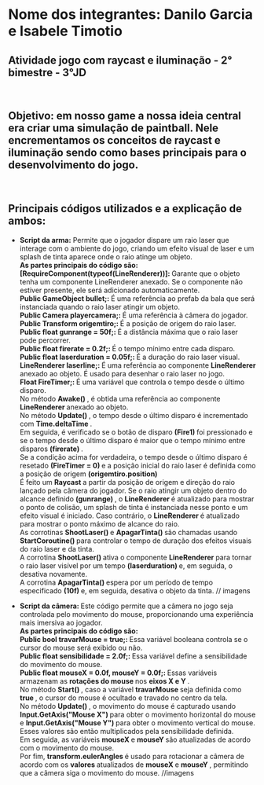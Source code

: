 <h1> Nome dos integrantes: Danilo Garcia e Isabele Timotio </h1>
<h2> Atividade jogo com raycast e iluminação - 2° bimestre - 3°JD </h2>
<br>

<h2> Objetivo: em nosso game a nossa ideia central era criar uma simulação de paintball. Nele encrementamos os conceitos
de raycast e iluminação sendo como bases principais para o desenvolvimento do jogo.  </h2>
<br>

<h2> Principais códigos utilizados e a explicação de ambos: </h2>
<ul>
  <li>
    <strong> Script da arma:</strong> Permite que o jogador dispare um raio laser que interage com o ambiente do jogo,
    criando um efeito visual de laser e um splash de tinta aparece onde o raio atinge um objeto. 
     <br>
     <strong> As partes principais do código são: </strong>
    <br>
    <strong> [RequireComponent(typeof(LineRenderer))]: </strong> Garante que o objeto tenha um componente LineRenderer anexado. Se o componente não estiver presente, ele será adicionado automaticamente.
    <br>
    <strong> Public GameObject bullet;: </strong> É uma referência ao prefab da bala que será instanciada quando o raio laser atingir um objeto.
    <br>
    <strong> Public Camera playercamera;: </strong> É uma referência à câmera do jogador.
    <br>
    <strong> Public Transform origemtiro;: </strong> É a posição de origem do raio laser.
    <br>
    <strong> Public float gunrange = 50f;: </strong> É a distância máxima que o raio laser pode percorrer.
    <br>
    <strong> Public float firerate = 0.2f;: </strong> É o tempo mínimo entre cada disparo.
    <br>
    <strong> Public float laserduration = 0.05f;: </strong> É a duração do raio laser visual.
    <br>
    <strong> LineRenderer laserline;: </strong> É uma referência ao componente <strong> LineRenderer </strong> anexado ao objeto. É usado para desenhar o raio laser no jogo.
    <br>
    <strong> Float FireTimer;: </strong> É uma variável que controla o tempo desde o último disparo.
    <br>
    No método <strong> Awake() </strong>, é obtida uma referência ao componente <strong> LineRenderer </strong> anexado ao objeto.
    <br>
    No método <strong> Update() </strong> , o tempo desde o último disparo é incrementado com <strong> Time.deltaTime </strong>.
    <br>
    Em seguida, é verificado se o botão de disparo <strong> (Fire1) </strong> foi pressionado e se o tempo desde o último disparo é maior que o tempo mínimo entre disparos <strong> (firerate) </strong>.
    <br>
    Se a condição acima for verdadeira, o tempo desde o último disparo é resetado <strong> (FireTimer = 0) </strong> e a posição inicial do raio laser é definida como a posição de origem <strong> (origemtiro.position) </strong>
    <br>
    É feito um <strong> Raycast </strong> a partir da posição de origem e direção do raio lançado pela câmera do jogador. Se o raio atingir um objeto dentro do alcance definido <strong> (gunrange) </strong>, 
    o <strong> LineRenderer </strong> é atualizado para mostrar o ponto de colisão, um splash de tinta é instanciada nesse ponto e um efeito visual é iniciado. Caso contrário, o <strong> LineRenderer </strong>  é atualizado para mostrar 
    o ponto máximo de alcance do raio.
    <br>
    As corrotinas <strong> ShootLaser() </strong> e <strong> ApagarTinta() </strong> são chamadas usando <strong> StartCoroutine() </strong> para controlar o tempo de duração dos efeitos visuais do raio laser e da tinta.
    <br>
    A corrotina <strong> ShootLaser() </strong> ativa o componente <strong> LineRenderer </strong> para tornar o raio laser visível por um tempo <strong> (laserduration) </strong> e, em seguida, o desativa novamente.
    <br>
    A corrotina <strong> ApagarTinta() </strong> espera por um período de tempo especificado <strong> (10f) </strong> e, em seguida, desativa o objeto da tinta.
    // imagens
    </li> </ul> 
     <ul> <li>
     <strong> Script da câmera: </strong> Este código permite que a câmera no jogo seja controlada pelo movimento do mouse, proporcionando 
     uma experiência mais imersiva ao jogador.
     <br>
     <strong> As partes principais do código são: </strong> 
     <br>
     <strong> Public bool travarMouse = true;: </strong> Essa variável booleana controla se o cursor do mouse será exibido ou não.
       <br>
     <strong> Public float sensibilidade = 2.0f;: </strong> Essa variável define a sensibilidade do movimento do mouse.
       <br>
     <strong> Public float mouseX = 0.0f, mouseY = 0.0f;: </strong> Essas variáveis armazenam as <strong> rotações do mouse </strong> nos <strong> eixos X e Y </strong>.
       <br>
     No método <strong> Start() </strong>, caso a variável <strong> travarMouse </strong> seja definida como <strong> true </strong>, o cursor do mouse é ocultado e travado no centro da tela.
       <br>
     No método <strong> Update() </strong>, o movimento do mouse é capturado usando <strong> Input.GetAxis("Mouse X") </strong> para obter o movimento horizontal do mouse e 
     <strong> Input.GetAxis("Mouse Y") </strong> para obter o movimento vertical do mouse. Esses valores são então multiplicados pela sensibilidade definida.
       <br>
     Em seguida, as variáveis <strong> mouseX </strong> e <strong> mouseY </strong> são atualizadas de acordo com o movimento do mouse.
       <br>
     Por fim, <strong> transform.eulerAngles </strong> é usado para rotacionar a câmera de acordo com os <strong> valores </strong> atualizados de <strong> mouseX </strong> e <strong> mouseY </strong>, permitindo 
     que a câmera siga o movimento do mouse.
      //imagens
  </li> </ul>
